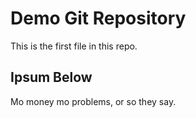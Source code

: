 # Demo Git Repository

This is the first file in this repo.

## Ipsum Below

Mo money mo problems, or so they say.
